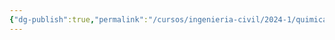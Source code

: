 ```yaml
---
{"dg-publish":true,"permalink":"/cursos/ingenieria-civil/2024-1/quimica-para-ingenieria/0-nivelacion/enlace-quimico/attachments/geometria-molecular-2024-03-12-09-41-29-excalidraw/","tags":["excalidraw"]}
---
```

<style> .container {font-family: sans-serif; text-align: center;} .button-wrapper button {z-index: 1;height: 40px; width: 100px; margin: 10px;padding: 5px;} .excalidraw .App-menu_top .buttonList { display: flex;} .excalidraw-wrapper { height: 800px; margin: 50px; position: relative;} :root[dir="ltr"] .excalidraw .layer-ui__wrapper .zen-mode-transition.App-menu_bottom--transition-left {transform: none;} </style><script src="https://cdn.jsdelivr.net/npm/react@17/umd/react.production.min.js"></script><script src="https://cdn.jsdelivr.net/npm/react-dom@17/umd/react-dom.production.min.js"></script><script type="text/javascript" src="https://cdn.jsdelivr.net/npm/@excalidraw/excalidraw@0/dist/excalidraw.production.min.js"></script><div id="Geometría_molecular_2024-03-12_0941.29.excalidraw.md"></div><script>(function(){const InitialData={"type":"excalidraw","version":2,"source":"https://github.com/zsviczian/obsidian-excalidraw-plugin/releases/tag/1.9.12","elements":[{"id":"AqX1tZQiIC7k3_lUJ3qhY","type":"freedraw","x":-436.6666564941406,"y":-223.61978149414062,"width":16,"height":34,"angle":0,"strokeColor":"#1e1e1e","backgroundColor":"transparent","fillStyle":"hachure","strokeWidth":0.5,"strokeStyle":"solid","roughness":1,"opacity":100,"groupIds":[],"frameId":null,"roundness":null,"seed":1444816990,"version":40,"versionNonce":148755394,"isDeleted":false,"boundElements":null,"updated":1710247392219,"link":null,"locked":false,"points":[[0,0],[-3.333343505859375,1.3333282470703125],[-7.333343505859375,3.3333282470703125],[-12.666671752929688,6.666656494140625],[-13.333343505859375,7.3333282470703125],[-13.333343505859375,8.666656494140625],[-12,10],[-10,11.333328247070312],[-7.333343505859375,13.333328247070312],[-5.333343505859375,14],[-3.333343505859375,15.333328247070312],[0,18],[1.3333282470703125,20.666656494140625],[2.666656494140625,24],[2,27.333328247070312],[1.3333282470703125,29.333328247070312],[-2.6666717529296875,32],[-6,33.33332824707031],[-8,34],[-8.666671752929688,34],[-8,32.666656494140625],[-7.333343505859375,31.333328247070312],[-7.333343505859375,31.333328247070312]],"pressures":[0.1884765625,0.3251953125,0.353515625,0.3720703125,0.37109375,0.3603515625,0.3544921875,0.3525390625,0.349609375,0.3486328125,0.3486328125,0.35546875,0.369140625,0.3779296875,0.4052734375,0.421875,0.4287109375,0.4287109375,0.42578125,0.3935546875,0.2822265625,0.1884765625,0],"simulatePressure":false,"lastCommittedPoint":[-7.333343505859375,31.333328247070312]},{"id":"kRfo8JAWstS1pD2jf-7Nd","type":"freedraw","x":-402.6666564941406,"y":-193.61978149414062,"width":24,"height":26,"angle":0,"strokeColor":"#1e1e1e","backgroundColor":"transparent","fillStyle":"hachure","strokeWidth":0.5,"strokeStyle":"solid","roughness":1,"opacity":100,"groupIds":[],"frameId":null,"roundness":null,"seed":2104118110,"version":42,"versionNonce":1533788510,"isDeleted":false,"boundElements":null,"updated":1710247392219,"link":null,"locked":false,"points":[[0,0],[-2.6666717529296875,0.666656494140625],[-5.333343505859375,1.3333282470703125],[-10,0.666656494140625],[-15.333343505859375,-0.6666717529296875],[-18.666671752929688,-3.333343505859375],[-21.333343505859375,-6],[-23.333343505859375,-11.333343505859375],[-24,-18.666671752929688],[-22.666671752929688,-22],[-20.666671752929688,-24],[-16.666671752929688,-24.666671752929688],[-13.333343505859375,-24],[-9.333343505859375,-22],[-5.333343505859375,-18],[-3.333343505859375,-14.666671752929688],[-2.6666717529296875,-10],[-2,-5.333343505859375],[-3.333343505859375,-2.6666717529296875],[-6.6666717529296875,-1.333343505859375],[-10.666671752929688,-0.6666717529296875],[-13.333343505859375,-0.6666717529296875],[-14,-2],[-14,-2.6666717529296875],[-14,-2.6666717529296875]],"pressures":[0.2744140625,0.3505859375,0.3671875,0.3720703125,0.376953125,0.3798828125,0.380859375,0.3818359375,0.3779296875,0.3740234375,0.3662109375,0.353515625,0.349609375,0.34765625,0.3505859375,0.359375,0.3701171875,0.3857421875,0.3984375,0.400390625,0.3974609375,0.376953125,0.31640625,0.2314453125,0],"simulatePressure":false,"lastCommittedPoint":[-14,-2.6666717529296875]},{"id":"5WO0BZtYy4L_4p6bx0a5y","type":"freedraw","x":-384,"y":-189.61978149414062,"width":13.333328247070312,"height":10,"angle":0,"strokeColor":"#1e1e1e","backgroundColor":"transparent","fillStyle":"hachure","strokeWidth":0.5,"strokeStyle":"solid","roughness":1,"opacity":100,"groupIds":[],"frameId":null,"roundness":null,"seed":917009054,"version":34,"versionNonce":858917762,"isDeleted":false,"boundElements":null,"updated":1710247392219,"link":null,"locked":false,"points":[[0,0],[0,0.666656494140625],[-1.3333282470703125,1.3333282470703125],[-4.666656494140625,2],[-6.666656494140625,2.666656494140625],[-8.666656494140625,2],[-9.333328247070312,1.3333282470703125],[-8,0],[-6.666656494140625,-1.333343505859375],[-5.3333282470703125,-3.333343505859375],[-5.3333282470703125,-5.333343505859375],[-5.3333282470703125,-6.6666717529296875],[-7.3333282470703125,-7.333343505859375],[-9.333328247070312,-7.333343505859375],[-12,-7.333343505859375],[-13.333328247070312,-6.6666717529296875],[-13.333328247070312,-6.6666717529296875]],"pressures":[0.2373046875,0.3125,0.3896484375,0.40234375,0.4033203125,0.4033203125,0.40234375,0.40234375,0.4013671875,0.4013671875,0.40234375,0.4033203125,0.41015625,0.416015625,0.41796875,0.408203125,0],"simulatePressure":false,"lastCommittedPoint":[-13.333328247070312,-6.6666717529296875]},{"id":"O1SVn-293TP2POoTXHdxZ","type":"freedraw","x":-372.6666564941406,"y":-208.953125,"width":20.666656494140625,"height":6,"angle":0,"strokeColor":"#1e1e1e","backgroundColor":"transparent","fillStyle":"hachure","strokeWidth":0.5,"strokeStyle":"solid","roughness":1,"opacity":100,"groupIds":[],"frameId":null,"roundness":null,"seed":1578709214,"version":31,"versionNonce":1499981214,"isDeleted":false,"boundElements":null,"updated":1710247392219,"link":null,"locked":false,"points":[[0,0],[-1.333343505859375,0],[-2,0],[-2.666656494140625,0],[-1.333343505859375,0.6666717529296875],[2,2],[6,2.6666717529296875],[11.333343505859375,4],[14,4.6666717529296875],[16,4.6666717529296875],[18,5.333343505859375],[17.333343505859375,6],[16.666656494140625,6],[16.666656494140625,6]],"pressures":[0.2158203125,0.240234375,0.2890625,0.3408203125,0.3935546875,0.3935546875,0.3955078125,0.3984375,0.400390625,0.40234375,0.4052734375,0.2265625,0.1953125,0],"simulatePressure":false,"lastCommittedPoint":[16.666656494140625,6]},{"id":"r_h2vJlFrGpbfN0RQR_EF","type":"freedraw","x":-352,"y":-194.2864532470703,"width":12.666656494140625,"height":14,"angle":0,"strokeColor":"#1e1e1e","backgroundColor":"transparent","fillStyle":"hachure","strokeWidth":0.5,"strokeStyle":"solid","roughness":1,"opacity":100,"groupIds":[],"frameId":null,"roundness":null,"seed":608062018,"version":36,"versionNonce":1034505026,"isDeleted":false,"boundElements":null,"updated":1710247392219,"link":null,"locked":false,"points":[[0,0],[-1.33331298828125,0],[-2.666656494140625,0],[-3.33331298828125,0],[-2.666656494140625,-0.6666717529296875],[-1.33331298828125,-0.6666717529296875],[2,-1.3333282470703125],[4.66668701171875,-2],[6.66668701171875,-2],[8.66668701171875,-3.3333282470703125],[9.333343505859375,-4],[8.66668701171875,-6],[7.333343505859375,-8],[4,-11.333328247070312],[2,-12.666671752929688],[0.66668701171875,-13.333328247070312],[0,-14],[-0.666656494140625,-14],[-0.666656494140625,-14]],"pressures":[0.275390625,0.2998046875,0.359375,0.388671875,0.3876953125,0.3837890625,0.3828125,0.3828125,0.3837890625,0.384765625,0.3857421875,0.3876953125,0.390625,0.396484375,0.4013671875,0.40234375,0.3798828125,0.2470703125,0],"simulatePressure":false,"lastCommittedPoint":[-0.666656494140625,-14]},{"id":"PF8czT9ufbl6sBVY07ibs","type":"freedraw","x":-302,"y":-196.953125,"width":22,"height":24,"angle":0,"strokeColor":"#1e1e1e","backgroundColor":"transparent","fillStyle":"hachure","strokeWidth":0.5,"strokeStyle":"solid","roughness":1,"opacity":100,"groupIds":[],"frameId":null,"roundness":null,"seed":1267646402,"version":47,"versionNonce":1154843102,"isDeleted":false,"boundElements":null,"updated":1710247392219,"link":null,"locked":false,"points":[[0,0],[0,0.6666717529296875],[-0.666656494140625,1.333343505859375],[-0.666656494140625,2.6666717529296875],[-2,3.333343505859375],[-4,3.333343505859375],[-7.33331298828125,2.6666717529296875],[-11.33331298828125,0.6666717529296875],[-14.666656494140625,-2],[-17.33331298828125,-6.666656494140625],[-18.666656494140625,-14],[-18.666656494140625,-17.333328247070312],[-17.33331298828125,-20],[-13.33331298828125,-20.666656494140625],[-10,-20.666656494140625],[-6,-19.333328247070312],[-2,-16.666656494140625],[0,-13.333328247070312],[2,-9.333328247070312],[3.333343505859375,-5.3333282470703125],[3.333343505859375,-2],[2.66668701171875,0],[0,2],[-2,2.6666717529296875],[-4,2.6666717529296875],[-5.33331298828125,2],[-5.33331298828125,1.333343505859375],[-5.33331298828125,0],[0,0]],"pressures":[0.2548828125,0.3515625,0.3935546875,0.4228515625,0.4443359375,0.462890625,0.466796875,0.4677734375,0.4658203125,0.46484375,0.4638671875,0.4619140625,0.4580078125,0.4501953125,0.4462890625,0.4462890625,0.4443359375,0.4443359375,0.4462890625,0.45703125,0.4638671875,0.4697265625,0.4755859375,0.4765625,0.47265625,0.443359375,0.3544921875,0.3095703125,0],"simulatePressure":false,"lastCommittedPoint":[-5.33331298828125,0]},{"id":"bPRwo6ZkFfV-EAlBWgLej","type":"freedraw","x":-288.6666564941406,"y":-202.2864532470703,"width":8.666656494140625,"height":0,"angle":0,"strokeColor":"#1e1e1e","backgroundColor":"transparent","fillStyle":"hachure","strokeWidth":0.5,"strokeStyle":"solid","roughness":1,"opacity":100,"groupIds":[],"frameId":null,"roundness":null,"seed":1832480030,"version":27,"versionNonce":1050841858,"isDeleted":false,"boundElements":null,"updated":1710247392219,"link":null,"locked":false,"points":[[0,0],[-0.666656494140625,0],[0,0],[2,0],[3.333343505859375,0],[5.333343505859375,0],[6.666656494140625,0],[8,0],[0,0]],"pressures":[0.3154296875,0.3486328125,0.4462890625,0.4462890625,0.447265625,0.44921875,0.447265625,0.4052734375,0],"simulatePressure":false,"lastCommittedPoint":[8,0]},{"id":"jKnVadtKA14hMp3S3hM4p","type":"freedraw","x":-291.33331298828125,"y":-208.953125,"width":10.666656494140625,"height":1.3333282470703125,"angle":0,"strokeColor":"#1e1e1e","backgroundColor":"transparent","fillStyle":"hachure","strokeWidth":0.5,"strokeStyle":"solid","roughness":1,"opacity":100,"groupIds":[],"frameId":null,"roundness":null,"seed":678847106,"version":27,"versionNonce":1623561758,"isDeleted":false,"boundElements":null,"updated":1710247392219,"link":null,"locked":false,"points":[[0,0],[1.33331298828125,-0.666656494140625],[3.33331298828125,-0.666656494140625],[5.33331298828125,-0.666656494140625],[7.33331298828125,0],[8,0],[9.33331298828125,0],[10,0],[10.666656494140625,0.6666717529296875],[10.666656494140625,0.6666717529296875]],"pressures":[0.3193359375,0.421875,0.44140625,0.4560546875,0.46875,0.470703125,0.4736328125,0.466796875,0.380859375,0],"simulatePressure":false,"lastCommittedPoint":[10.666656494140625,0.6666717529296875]},{"id":"HDXrl9CcNoHOQhKGCS4rM","type":"freedraw","x":-256,"y":-215.61978149414062,"width":14,"height":23.333328247070312,"angle":0,"strokeColor":"#1e1e1e","backgroundColor":"transparent","fillStyle":"hachure","strokeWidth":0.5,"strokeStyle":"solid","roughness":1,"opacity":100,"groupIds":[],"frameId":null,"roundness":null,"seed":218078174,"version":47,"versionNonce":681370306,"isDeleted":false,"boundElements":null,"updated":1710247392219,"link":null,"locked":false,"points":[[0,0],[0,-0.6666717529296875],[-0.666656494140625,-0.6666717529296875],[-0.666656494140625,-1.333343505859375],[-2,-1.333343505859375],[-3.33331298828125,-2],[-4.666656494140625,-2],[-6.666656494140625,-0.6666717529296875],[-7.33331298828125,0.666656494140625],[-7.33331298828125,3.3333282470703125],[-7.33331298828125,5.3333282470703125],[-6.666656494140625,6.666656494140625],[-6,7.3333282470703125],[-4,8.666656494140625],[-1.33331298828125,10],[2,11.333328247070312],[4,12],[5.333343505859375,14],[6.66668701171875,15.333328247070312],[6.66668701171875,17.333328247070312],[6,18.666656494140625],[3.333343505859375,20],[0,20.666656494140625],[-2.666656494140625,21.333328247070312],[-4,21.333328247070312],[-5.33331298828125,20.666656494140625],[-6,20],[-6.666656494140625,18.666656494140625],[-6.666656494140625,18],[-6.666656494140625,18]],"pressures":[0.216796875,0.2412109375,0.3203125,0.365234375,0.392578125,0.4111328125,0.423828125,0.4326171875,0.4326171875,0.431640625,0.4306640625,0.4296875,0.4287109375,0.4267578125,0.42578125,0.42578125,0.42578125,0.4267578125,0.427734375,0.4501953125,0.474609375,0.4853515625,0.48828125,0.4892578125,0.48828125,0.4794921875,0.447265625,0.2841796875,0.259765625,0],"simulatePressure":false,"lastCommittedPoint":[-6.666656494140625,18]},{"id":"PK2p9DyZTX4q6pmHr_ESb","type":"freedraw","x":-263.33331298828125,"y":-224.2864532470703,"width":2.66668701171875,"height":4,"angle":0,"strokeColor":"#1e1e1e","backgroundColor":"transparent","fillStyle":"hachure","strokeWidth":0.5,"strokeStyle":"solid","roughness":1,"opacity":100,"groupIds":[],"frameId":null,"roundness":null,"seed":603114818,"version":39,"versionNonce":1713971806,"isDeleted":false,"boundElements":null,"updated":1710247392219,"link":null,"locked":false,"points":[[0,0],[0,0.6666717529296875],[0,1.3333282470703125],[-1.333343505859375,1.3333282470703125],[-1.333343505859375,0.6666717529296875],[-2,0.6666717529296875],[-2.66668701171875,-0.6666717529296875],[-2.66668701171875,-2],[-2,-2.6666717529296875],[-0.66668701171875,-2.6666717529296875],[-0.66668701171875,-2],[0,-0.6666717529296875],[0,0],[-0.66668701171875,0.6666717529296875],[-1.333343505859375,0.6666717529296875],[-2,0],[-2.66668701171875,-1.3333282470703125],[-2.66668701171875,-2],[-2.66668701171875,-2.6666717529296875],[-1.333343505859375,-2.6666717529296875],[0,0]],"pressures":[0.078125,0.1416015625,0.2490234375,0.28515625,0.2890625,0.2890625,0.291015625,0.291015625,0.2919921875,0.296875,0.2998046875,0.31640625,0.3212890625,0.3330078125,0.3466796875,0.3525390625,0.35546875,0.3544921875,0.3515625,0.29296875,0],"simulatePressure":false,"lastCommittedPoint":[-1.333343505859375,-2.6666717529296875]},{"id":"cW0jq5k0aBf5GtDt0OQ-V","type":"freedraw","x":-248.66665649414062,"y":-225.61978149414062,"width":4,"height":3.3333282470703125,"angle":0,"strokeColor":"#1e1e1e","backgroundColor":"transparent","fillStyle":"hachure","strokeWidth":0.5,"strokeStyle":"solid","roughness":1,"opacity":100,"groupIds":[],"frameId":null,"roundness":null,"seed":900761246,"version":49,"versionNonce":1178024578,"isDeleted":false,"boundElements":null,"updated":1710247392219,"link":null,"locked":false,"points":[[0,0],[-0.666656494140625,0],[-1.333343505859375,0.666656494140625],[-2,0.666656494140625],[-2.666656494140625,0.666656494140625],[-2.666656494140625,0],[-3.333343505859375,0],[-3.333343505859375,-1.333343505859375],[-2.666656494140625,-2],[-2,-2],[-1.333343505859375,-1.333343505859375],[-0.666656494140625,-0.6666717529296875],[-0.666656494140625,0],[-0.666656494140625,0.666656494140625],[-1.333343505859375,1.3333282470703125],[-2,1.3333282470703125],[-3.333343505859375,1.3333282470703125],[-4,0.666656494140625],[-4,0],[-4,-0.6666717529296875],[-3.333343505859375,-1.333343505859375],[-2.666656494140625,-1.333343505859375],[-2,-1.333343505859375],[-1.333343505859375,-1.333343505859375],[-1.333343505859375,-0.6666717529296875],[-1.333343505859375,0],[-1.333343505859375,0.666656494140625],[-2,0.666656494140625],[-2.666656494140625,0.666656494140625],[-2.666656494140625,0],[0,0]],"pressures":[0.1162109375,0.333984375,0.34765625,0.3525390625,0.3544921875,0.35546875,0.3564453125,0.3564453125,0.3544921875,0.3544921875,0.3544921875,0.35546875,0.3564453125,0.359375,0.373046875,0.3779296875,0.384765625,0.384765625,0.384765625,0.3837890625,0.3828125,0.380859375,0.3798828125,0.3798828125,0.3798828125,0.3798828125,0.3818359375,0.3818359375,0.3427734375,0.181640625,0],"simulatePressure":false,"lastCommittedPoint":[-2.666656494140625,0]},{"id":"EzvPBvAWx-3NrqNqy2MCA","type":"freedraw","x":-236,"y":-199.61978149414062,"width":16.66668701171875,"height":1.3333282470703125,"angle":0,"strokeColor":"#1e1e1e","backgroundColor":"transparent","fillStyle":"hachure","strokeWidth":0.5,"strokeStyle":"solid","roughness":1,"opacity":100,"groupIds":[],"frameId":null,"roundness":null,"seed":647591490,"version":28,"versionNonce":1204889246,"isDeleted":false,"boundElements":null,"updated":1710247392219,"link":null,"locked":false,"points":[[0,0],[0,-0.6666717529296875],[0.66668701171875,-0.6666717529296875],[3.333343505859375,-0.6666717529296875],[6.66668701171875,-0.6666717529296875],[9.333343505859375,-0.6666717529296875],[12.66668701171875,0],[14,0],[16,0.666656494140625],[16.66668701171875,0.666656494140625],[16.66668701171875,0.666656494140625]],"pressures":[0.2626953125,0.333984375,0.349609375,0.3779296875,0.3974609375,0.4091796875,0.4169921875,0.41796875,0.390625,0.2333984375,0],"simulatePressure":false,"lastCommittedPoint":[16.66668701171875,0.666656494140625]},{"id":"Vanhi5zegFJ_HyjLj_uaM","type":"freedraw","x":-234.66665649414062,"y":-208.2864532470703,"width":16.66668701171875,"height":3.333343505859375,"angle":0,"strokeColor":"#1e1e1e","backgroundColor":"transparent","fillStyle":"hachure","strokeWidth":0.5,"strokeStyle":"solid","roughness":1,"opacity":100,"groupIds":[],"frameId":null,"roundness":null,"seed":611343554,"version":32,"versionNonce":909154882,"isDeleted":false,"boundElements":null,"updated":1710247392219,"link":null,"locked":false,"points":[[0,0],[-0.666656494140625,0],[-1.333343505859375,0],[-0.666656494140625,0],[0.666656494140625,-0.6666717529296875],[5.333343505859375,-0.6666717529296875],[8.666656494140625,0],[11.333343505859375,1.3333282470703125],[14,2],[14.666656494140625,2.6666717529296875],[15.333343505859375,2.6666717529296875],[14.666656494140625,2.6666717529296875],[13.333343505859375,2],[12.666656494140625,2],[12.666656494140625,2]],"pressures":[0.2119140625,0.2958984375,0.3642578125,0.4013671875,0.419921875,0.4462890625,0.462890625,0.4736328125,0.48046875,0.482421875,0.484375,0.4560546875,0.3388671875,0.314453125,0],"simulatePressure":false,"lastCommittedPoint":[12.666656494140625,2]},{"id":"fHwZaYMt5LhokxEtmSwLR","type":"freedraw","x":-194,"y":-198.953125,"width":22,"height":21.333328247070312,"angle":0,"strokeColor":"#1e1e1e","backgroundColor":"transparent","fillStyle":"hachure","strokeWidth":0.5,"strokeStyle":"solid","roughness":1,"opacity":100,"groupIds":[],"frameId":null,"roundness":null,"seed":2123758274,"version":45,"versionNonce":1986962142,"isDeleted":false,"boundElements":null,"updated":1710247392219,"link":null,"locked":false,"points":[[0,0],[0,0.6666717529296875],[0,1.333343505859375],[0,2.6666717529296875],[-2.666656494140625,4],[-4.666656494140625,4.6666717529296875],[-7.33331298828125,4],[-12,2],[-14.666656494140625,0],[-16.666656494140625,-3.3333282470703125],[-18,-8],[-18,-11.333328247070312],[-16,-14],[-12,-15.333328247070312],[-10,-14.666656494140625],[-7.33331298828125,-13.333328247070312],[-3.33331298828125,-10],[0,-6.666656494140625],[2.66668701171875,-3.3333282470703125],[4,0.6666717529296875],[4,2.6666717529296875],[2.66668701171875,4.6666717529296875],[-1.33331298828125,6],[-4.666656494140625,6],[-8,5.333343505859375],[-9.33331298828125,4],[-10,2.6666717529296875],[-10,2.6666717529296875]],"pressures":[0.255859375,0.27734375,0.3154296875,0.40625,0.458984375,0.4716796875,0.4755859375,0.4794921875,0.48046875,0.48046875,0.4794921875,0.478515625,0.4765625,0.4697265625,0.4697265625,0.470703125,0.47265625,0.4736328125,0.474609375,0.478515625,0.482421875,0.486328125,0.4892578125,0.4873046875,0.4794921875,0.3876953125,0.306640625,0],"simulatePressure":false,"lastCommittedPoint":[-10,2.6666717529296875]},{"id":"uBhvt2e1JE4QLV_XBvdIU","type":"freedraw","x":-241.33331298828125,"y":-221.61978149414062,"width":33.33331298828125,"height":27.333328247070312,"angle":0,"strokeColor":"#f08c00","backgroundColor":"transparent","fillStyle":"hachure","strokeWidth":0.5,"strokeStyle":"solid","roughness":1,"opacity":100,"groupIds":[],"frameId":null,"roundness":null,"seed":873819614,"version":47,"versionNonce":1734869506,"isDeleted":false,"boundElements":null,"updated":1710247392219,"link":null,"locked":false,"points":[[0,0],[0,0.666656494140625],[0,1.3333282470703125],[-0.66668701171875,2.666656494140625],[-2,3.3333282470703125],[-4.66668701171875,4.666656494140625],[-8,6],[-14,5.3333282470703125],[-21.333343505859375,3.3333282470703125],[-25.333343505859375,0.666656494140625],[-29.333343505859375,-4],[-30,-8],[-29.333343505859375,-12],[-26.66668701171875,-16.666671752929688],[-22.66668701171875,-19.333343505859375],[-18.66668701171875,-20],[-10.66668701171875,-20],[-4.66668701171875,-18.666671752929688],[-0.66668701171875,-15.333343505859375],[2,-10.666671752929688],[3.33331298828125,-7.333343505859375],[3.33331298828125,-3.333343505859375],[1.33331298828125,2.666656494140625],[-1.333343505859375,6],[-4.66668701171875,7.3333282470703125],[-11.333343505859375,7.3333282470703125],[-15.333343505859375,6.666656494140625],[-18,4.666656494140625],[-19.333343505859375,2],[-19.333343505859375,2]],"pressures":[0.0478515625,0.0634765625,0.1298828125,0.1787109375,0.216796875,0.2509765625,0.2763671875,0.294921875,0.3076171875,0.3095703125,0.306640625,0.3037109375,0.30078125,0.2978515625,0.2958984375,0.2939453125,0.294921875,0.294921875,0.294921875,0.296875,0.30078125,0.3056640625,0.3125,0.3251953125,0.3369140625,0.341796875,0.3408203125,0.3115234375,0.1552734375,0],"simulatePressure":false,"lastCommittedPoint":[-19.333343505859375,2]},{"id":"1q8KIAwm30JBJN3Bor-qZ","type":"freedraw","x":-280.6666564941406,"y":-266.2864532470703,"width":12.666656494140625,"height":21.333328247070312,"angle":0,"strokeColor":"#f08c00","backgroundColor":"transparent","fillStyle":"hachure","strokeWidth":0.5,"strokeStyle":"solid","roughness":1,"opacity":100,"groupIds":[],"frameId":null,"roundness":null,"seed":1827724098,"version":34,"versionNonce":613586718,"isDeleted":false,"boundElements":null,"updated":1710247392219,"link":null,"locked":false,"points":[[0,0],[0.666656494140625,0],[0.666656494140625,1.3333282470703125],[0.666656494140625,2],[1.333343505859375,4.6666717529296875],[1.333343505859375,10],[0.666656494140625,13.333328247070312],[0.666656494140625,18],[0.666656494140625,20],[0,20.666671752929688],[0,21.333328247070312],[1.333343505859375,20.666671752929688],[5.333343505859375,20.666671752929688],[8.666656494140625,20],[11.333343505859375,20],[12.666656494140625,19.333328247070312],[12.666656494140625,19.333328247070312]],"pressures":[0.1328125,0.2158203125,0.2802734375,0.30078125,0.3310546875,0.345703125,0.34765625,0.3486328125,0.349609375,0.349609375,0.3486328125,0.34765625,0.3486328125,0.349609375,0.3505859375,0.3388671875,0],"simulatePressure":false,"lastCommittedPoint":[12.666656494140625,19.333328247070312]},{"id":"tkmOkbyhAwF4fcNIm1-iH","type":"freedraw","x":-278.6666564941406,"y":-256.2864532470703,"width":9.333343505859375,"height":0.6666717529296875,"angle":0,"strokeColor":"#f08c00","backgroundColor":"transparent","fillStyle":"hachure","strokeWidth":0.5,"strokeStyle":"solid","roughness":1,"opacity":100,"groupIds":[],"frameId":null,"roundness":null,"seed":465797378,"version":25,"versionNonce":349991362,"isDeleted":false,"boundElements":null,"updated":1710247392219,"link":null,"locked":false,"points":[[0,0],[1.333343505859375,0],[3.333343505859375,0],[6,0],[8,0],[8.666656494140625,0],[9.333343505859375,-0.6666717529296875],[9.333343505859375,-0.6666717529296875]],"pressures":[0.2509765625,0.3232421875,0.3623046875,0.380859375,0.3857421875,0.38671875,0.3544921875,0],"simulatePressure":false,"lastCommittedPoint":[9.333343505859375,-0.6666717529296875]},{"id":"bFjyrrVv8XS4g5cor-Gw3","type":"freedraw","x":-277.33331298828125,"y":-263.6197814941406,"width":11.33331298828125,"height":0.6666717529296875,"angle":0,"strokeColor":"#f08c00","backgroundColor":"transparent","fillStyle":"hachure","strokeWidth":0.5,"strokeStyle":"solid","roughness":1,"opacity":100,"groupIds":[],"frameId":null,"roundness":null,"seed":1236699422,"version":25,"versionNonce":179176286,"isDeleted":false,"boundElements":null,"updated":1710247392219,"link":null,"locked":false,"points":[[0,0],[0,-0.6666717529296875],[1.33331298828125,-0.6666717529296875],[4,-0.6666717529296875],[6.666656494140625,0],[10,0],[11.33331298828125,0],[11.33331298828125,0]],"pressures":[0.2470703125,0.275390625,0.3857421875,0.4130859375,0.4306640625,0.4384765625,0.4404296875,0],"simulatePressure":false,"lastCommittedPoint":[11.33331298828125,0]},{"id":"8krez4pApGENAM8YB4mWb","type":"freedraw","x":-254.66665649414062,"y":-262.2864532470703,"width":10.66668701171875,"height":14.666671752929688,"angle":0,"strokeColor":"#f08c00","backgroundColor":"transparent","fillStyle":"hachure","strokeWidth":0.5,"strokeStyle":"solid","roughness":1,"opacity":100,"groupIds":[],"frameId":null,"roundness":null,"seed":664907458,"version":34,"versionNonce":1101851010,"isDeleted":false,"boundElements":null,"updated":1710247392219,"link":null,"locked":false,"points":[[0,0],[0,0.6666717529296875],[0,2],[0.666656494140625,4],[0.666656494140625,6.6666717529296875],[0,9.333328247070312],[-0.666656494140625,11.333328247070312],[-0.666656494140625,13.333328247070312],[-1.333343505859375,14],[-1.333343505859375,14.666671752929688],[0,14.666671752929688],[2,14],[5.333343505859375,14],[7.333343505859375,14.666671752929688],[8.666656494140625,14.666671752929688],[9.333343505859375,14.666671752929688],[9.333343505859375,14.666671752929688]],"pressures":[0.2431640625,0.3388671875,0.3564453125,0.37890625,0.3955078125,0.4052734375,0.4111328125,0.4130859375,0.4140625,0.4140625,0.416015625,0.4169921875,0.41796875,0.41796875,0.3935546875,0.33203125,0],"simulatePressure":false,"lastCommittedPoint":[9.333343505859375,14.666671752929688]},{"id":"ejNX6bvZ6cXKwghzBpj_T","type":"freedraw","x":-253.33331298828125,"y":-254.2864532470703,"width":7.33331298828125,"height":1.3333282470703125,"angle":0,"strokeColor":"#f08c00","backgroundColor":"transparent","fillStyle":"hachure","strokeWidth":0.5,"strokeStyle":"solid","roughness":1,"opacity":100,"groupIds":[],"frameId":null,"roundness":null,"seed":215114882,"version":26,"versionNonce":722593694,"isDeleted":false,"boundElements":null,"updated":1710247392219,"link":null,"locked":false,"points":[[0,0],[1.33331298828125,0],[2.666656494140625,-0.6666717529296875],[4.666656494140625,-0.6666717529296875],[6,-0.6666717529296875],[6.666656494140625,-1.3333282470703125],[7.33331298828125,-1.3333282470703125],[0,0]],"pressures":[0.3251953125,0.3935546875,0.4541015625,0.486328125,0.484375,0.421875,0.3115234375,0],"simulatePressure":false,"lastCommittedPoint":[7.33331298828125,-1.3333282470703125]},{"id":"RI_kSfeeNkNxOdSfBgq2c","type":"freedraw","x":-252.66665649414062,"y":-259.6197814941406,"width":7.333343505859375,"height":1.3333282470703125,"angle":0,"strokeColor":"#f08c00","backgroundColor":"transparent","fillStyle":"hachure","strokeWidth":0.5,"strokeStyle":"solid","roughness":1,"opacity":100,"groupIds":[],"frameId":null,"roundness":null,"seed":1668895554,"version":27,"versionNonce":890792258,"isDeleted":false,"boundElements":null,"updated":1710247392219,"link":null,"locked":false,"points":[[0,0],[0.666656494140625,0],[2.666656494140625,-0.6666717529296875],[4,-0.6666717529296875],[5.333343505859375,-0.6666717529296875],[6.666656494140625,-0.6666717529296875],[7.333343505859375,0],[7.333343505859375,0.666656494140625],[0,0]],"pressures":[0.2998046875,0.3857421875,0.4765625,0.4921875,0.4970703125,0.4931640625,0.423828125,0.400390625,0],"simulatePressure":false,"lastCommittedPoint":[7.333343505859375,0.666656494140625]},{"id":"G2UrReMmH7K4CPkcLYgwR","type":"freedraw","x":-177.33331298828125,"y":-202.953125,"width":29.333343505859375,"height":2.666656494140625,"angle":0,"strokeColor":"#1e1e1e","backgroundColor":"transparent","fillStyle":"hachure","strokeWidth":0.5,"strokeStyle":"solid","roughness":1,"opacity":100,"groupIds":[],"frameId":null,"roundness":null,"seed":1977356062,"version":32,"versionNonce":368002014,"isDeleted":false,"boundElements":null,"updated":1710247392219,"link":null,"locked":false,"points":[[0,0],[-0.66668701171875,0],[-1.333343505859375,-0.666656494140625],[-0.66668701171875,-0.666656494140625],[2.666656494140625,-0.666656494140625],[5.33331298828125,-0.666656494140625],[12.666656494140625,0],[16.666656494140625,0],[21.33331298828125,0.6666717529296875],[24.666656494140625,1.333343505859375],[27.33331298828125,2],[28,2],[27.33331298828125,2],[25.33331298828125,1.333343505859375],[25.33331298828125,1.333343505859375]],"pressures":[0.1806640625,0.2001953125,0.28125,0.3359375,0.3544921875,0.365234375,0.380859375,0.3837890625,0.3857421875,0.3876953125,0.3896484375,0.390625,0.2939453125,0.2060546875,0],"simulatePressure":false,"lastCommittedPoint":[25.33331298828125,1.333343505859375]},{"id":"R3AVD5G2LvQ8aObmPNoZc","type":"freedraw","x":-147.33331298828125,"y":-194.2864532470703,"width":12.66668701171875,"height":11.333328247070312,"angle":0,"strokeColor":"#1e1e1e","backgroundColor":"transparent","fillStyle":"hachure","strokeWidth":0.5,"strokeStyle":"solid","roughness":1,"opacity":100,"groupIds":[],"frameId":null,"roundness":null,"seed":1503957278,"version":37,"versionNonce":1987965186,"isDeleted":false,"boundElements":null,"updated":1710247392219,"link":null,"locked":false,"points":[[0,0],[-0.66668701171875,-0.6666717529296875],[-1.333343505859375,-0.6666717529296875],[-2.66668701171875,-1.3333282470703125],[-2.66668701171875,-2],[-1.333343505859375,-2],[0.666656494140625,-2],[3.33331298828125,-2],[6,-2.6666717529296875],[8,-2.6666717529296875],[9.33331298828125,-3.3333282470703125],[10,-4],[8.666656494140625,-5.3333282470703125],[6.666656494140625,-6.6666717529296875],[3.33331298828125,-8.666671752929688],[1.33331298828125,-10],[0.666656494140625,-11.333328247070312],[0,-11.333328247070312],[0.666656494140625,-11.333328247070312],[0.666656494140625,-11.333328247070312]],"pressures":[0.140625,0.212890625,0.23828125,0.2998046875,0.3232421875,0.3359375,0.3525390625,0.3662109375,0.37109375,0.373046875,0.3740234375,0.37890625,0.3857421875,0.388671875,0.392578125,0.3935546875,0.3935546875,0.3291015625,0.294921875,0],"simulatePressure":false,"lastCommittedPoint":[0.666656494140625,-11.333328247070312]},{"id":"TfcwLGa_wwCmPOSIq8y8b","type":"freedraw","x":-65.33331298828125,"y":-212.953125,"width":14.6666259765625,"height":18.666656494140625,"angle":0,"strokeColor":"#1e1e1e","backgroundColor":"transparent","fillStyle":"hachure","strokeWidth":0.5,"strokeStyle":"solid","roughness":1,"opacity":100,"groupIds":[],"frameId":null,"roundness":null,"seed":1974775106,"version":46,"versionNonce":760682526,"isDeleted":false,"boundElements":null,"updated":1710247392219,"link":null,"locked":false,"points":[[0,0],[-0.66668701171875,0],[-1.33331298828125,-0.666656494140625],[-2.66668701171875,-0.666656494140625],[-5.33331298828125,-0.666656494140625],[-8,0.6666717529296875],[-11.33331298828125,1.333343505859375],[-12.66668701171875,2.6666717529296875],[-13.33331298828125,4.6666717529296875],[-12.66668701171875,6.6666717529296875],[-10.66668701171875,8.666671752929688],[-8.66668701171875,9.333343505859375],[-6,10],[-3.33331298828125,10],[-0.66668701171875,10],[0,10.666671752929688],[0.66668701171875,12],[1.33331298828125,13.333343505859375],[0.66668701171875,14.666671752929688],[-0.66668701171875,16.666671752929688],[-3.33331298828125,17.333343505859375],[-6,18],[-9.33331298828125,18],[-11.33331298828125,17.333343505859375],[-12,17.333343505859375],[-12,16.666671752929688],[-11.33331298828125,16.666671752929688],[-11.33331298828125,16],[-11.33331298828125,16]],"pressures":[0.134765625,0.16015625,0.2421875,0.3037109375,0.3349609375,0.3583984375,0.3681640625,0.3701171875,0.3701171875,0.3701171875,0.3701171875,0.3701171875,0.3701171875,0.3701171875,0.3701171875,0.3701171875,0.3701171875,0.37109375,0.3779296875,0.42578125,0.4345703125,0.4384765625,0.439453125,0.439453125,0.439453125,0.4306640625,0.3271484375,0.3125,0],"simulatePressure":false,"lastCommittedPoint":[-11.33331298828125,16]},{"id":"5oJxZHQgr_tocVaVDHiJ4","type":"freedraw","x":-80,"y":-190.953125,"width":8.6666259765625,"height":14,"angle":0,"strokeColor":"#1e1e1e","backgroundColor":"transparent","fillStyle":"hachure","strokeWidth":0.5,"strokeStyle":"solid","roughness":1,"opacity":100,"groupIds":[],"frameId":null,"roundness":null,"seed":1521838466,"version":30,"versionNonce":1230799042,"isDeleted":false,"boundElements":null,"updated":1710247392219,"link":null,"locked":false,"points":[[0,0],[-0.6666259765625,0.6666717529296875],[-0.6666259765625,1.333343505859375],[-2,4],[-2.6666259765625,5.333343505859375],[-3.33331298828125,7.333343505859375],[-5.33331298828125,10],[-6.6666259765625,11.333343505859375],[-8,12.666671752929688],[-8.6666259765625,13.333343505859375],[-8.6666259765625,14],[-7.33331298828125,13.333343505859375],[-7.33331298828125,13.333343505859375]],"pressures":[0.1162109375,0.2822265625,0.32421875,0.376953125,0.404296875,0.423828125,0.4404296875,0.4453125,0.4462890625,0.447265625,0.447265625,0.220703125,0],"simulatePressure":false,"lastCommittedPoint":[-7.33331298828125,13.333343505859375]},{"id":"LGbQxkb85LvZoFku8dYlu","type":"freedraw","x":-71.33331298828125,"y":-186.2864532470703,"width":8.66668701171875,"height":10.666671752929688,"angle":0,"strokeColor":"#1e1e1e","backgroundColor":"transparent","fillStyle":"hachure","strokeWidth":0.5,"strokeStyle":"solid","roughness":1,"opacity":100,"groupIds":[],"frameId":null,"roundness":null,"seed":292917186,"version":31,"versionNonce":1765434462,"isDeleted":false,"boundElements":null,"updated":1710247392219,"link":null,"locked":false,"points":[[0,0],[0,0.6666717529296875],[0,1.3333282470703125],[0,2.6666717529296875],[-0.66668701171875,4],[-2,5.3333282470703125],[-3.33331298828125,6.6666717529296875],[-5.33331298828125,8],[-7.33331298828125,9.333328247070312],[-8,10],[-8.66668701171875,10.666671752929688],[-8,10.666671752929688],[-8,10],[-8,10]],"pressures":[0.203125,0.22265625,0.2919921875,0.3359375,0.3671875,0.3955078125,0.4169921875,0.4248046875,0.427734375,0.427734375,0.427734375,0.318359375,0.3017578125,0],"simulatePressure":false,"lastCommittedPoint":[-8,10]},{"id":"3pe_fv3MNjaALqFObd7s2","type":"freedraw","x":-81.33331298828125,"y":-157.61978149414062,"width":13.33331298828125,"height":16.66668701171875,"angle":0,"strokeColor":"#1e1e1e","backgroundColor":"transparent","fillStyle":"hachure","strokeWidth":0.5,"strokeStyle":"solid","roughness":1,"opacity":100,"groupIds":[],"frameId":null,"roundness":null,"seed":613489438,"version":44,"versionNonce":693311618,"isDeleted":false,"boundElements":null,"updated":1710247392219,"link":null,"locked":false,"points":[[0,0],[0,1.333343505859375],[-0.66668701171875,2],[-2.66668701171875,3.333343505859375],[-4.66668701171875,3.333343505859375],[-7.33331298828125,2.666656494140625],[-10.66668701171875,0.666656494140625],[-12,-1.333343505859375],[-12,-3.333343505859375],[-11.33331298828125,-6],[-10,-8],[-8,-10],[-4.66668701171875,-11.333343505859375],[-3.33331298828125,-10],[-2,-8],[0,-4],[0.66668701171875,-1.333343505859375],[1.33331298828125,0.666656494140625],[1.33331298828125,2],[-0.66668701171875,4.666656494140625],[-2,5.333343505859375],[-4,4.666656494140625],[-4.66668701171875,4.666656494140625],[-4.66668701171875,4],[-4.66668701171875,2.666656494140625],[0,0]],"pressures":[0.1953125,0.263671875,0.291015625,0.349609375,0.357421875,0.3623046875,0.3671875,0.3671875,0.3671875,0.3671875,0.3671875,0.3671875,0.3662109375,0.3662109375,0.3681640625,0.3720703125,0.388671875,0.41015625,0.416015625,0.419921875,0.419921875,0.4130859375,0.3828125,0.3662109375,0.197265625,0],"simulatePressure":false,"lastCommittedPoint":[-4.66668701171875,2.666656494140625]},{"id":"HWDy9CYbHTjtkf5W3IzNN","type":"freedraw","x":-58.6666259765625,"y":-190.953125,"width":16.6666259765625,"height":12.666671752929688,"angle":0,"strokeColor":"#1e1e1e","backgroundColor":"transparent","fillStyle":"hachure","strokeWidth":0.5,"strokeStyle":"solid","roughness":1,"opacity":100,"groupIds":[],"frameId":null,"roundness":null,"seed":904441502,"version":30,"versionNonce":459942046,"isDeleted":false,"boundElements":null,"updated":1710247392219,"link":null,"locked":false,"points":[[0,0],[0.6666259765625,0.6666717529296875],[1.33331298828125,1.333343505859375],[6,4.6666717529296875],[8.6666259765625,6.6666717529296875],[11.33331298828125,8.666671752929688],[13.33331298828125,10],[14.6666259765625,11.333343505859375],[16,12.666671752929688],[16.6666259765625,12.666671752929688],[16,12.666671752929688],[16,12],[16,12]],"pressures":[0.12890625,0.34375,0.3759765625,0.4267578125,0.4462890625,0.453125,0.4541015625,0.455078125,0.4560546875,0.453125,0.2880859375,0.2666015625,0],"simulatePressure":false,"lastCommittedPoint":[16,12]},{"id":"Vgv4p7mURvGe3VUUfSbhk","type":"freedraw","x":-50.6666259765625,"y":-192.953125,"width":12.6666259765625,"height":10.666671752929688,"angle":0,"strokeColor":"#1e1e1e","backgroundColor":"transparent","fillStyle":"hachure","strokeWidth":0.5,"strokeStyle":"solid","roughness":1,"opacity":100,"groupIds":[],"frameId":null,"roundness":null,"seed":245034078,"version":29,"versionNonce":1176549442,"isDeleted":false,"boundElements":null,"updated":1710247392219,"link":null,"locked":false,"points":[[0,0],[0.6666259765625,0],[2,0.6666717529296875],[3.33331298828125,2],[5.33331298828125,3.333343505859375],[8.6666259765625,6.6666717529296875],[10.6666259765625,8.666671752929688],[12,10],[12.6666259765625,10.666671752929688],[12,10.666671752929688],[10.6666259765625,10],[10.6666259765625,10]],"pressures":[0.2265625,0.33984375,0.3916015625,0.419921875,0.4462890625,0.4716796875,0.478515625,0.48046875,0.4814453125,0.4580078125,0.345703125,0],"simulatePressure":false,"lastCommittedPoint":[10.6666259765625,10]},{"id":"Fk1Ch8Gbs2OEtHDtIJlnA","type":"freedraw","x":-32,"y":-159.61978149414062,"width":16.66668701171875,"height":15.333343505859375,"angle":0,"strokeColor":"#1e1e1e","backgroundColor":"transparent","fillStyle":"hachure","strokeWidth":0.5,"strokeStyle":"solid","roughness":1,"opacity":100,"groupIds":[],"frameId":null,"roundness":null,"seed":537741058,"version":46,"versionNonce":865559774,"isDeleted":false,"boundElements":null,"updated":1710247392219,"link":null,"locked":false,"points":[[0,0],[0,0.666656494140625],[0,1.333343505859375],[-0.6666259765625,2],[-1.33331298828125,2.666656494140625],[-3.33331298828125,3.333343505859375],[-5.33331298828125,3.333343505859375],[-11.33331298828125,1.333343505859375],[-12.6666259765625,0],[-14,-3.333343505859375],[-14,-5.333343505859375],[-14,-8.666671752929688],[-12.6666259765625,-10.666671752929688],[-10,-12],[-8,-12],[-4.6666259765625,-11.333343505859375],[-1.33331298828125,-9.333343505859375],[0.66668701171875,-7.333343505859375],[2,-4.6666717529296875],[2.66668701171875,-2],[2.66668701171875,-0.6666717529296875],[1.3333740234375,1.333343505859375],[-0.6666259765625,2],[-3.33331298828125,2],[-6,1.333343505859375],[-6.6666259765625,0.666656494140625],[-7.33331298828125,-0.6666717529296875],[0,0]],"pressures":[0.1025390625,0.1494140625,0.23828125,0.28515625,0.3271484375,0.3544921875,0.3701171875,0.3818359375,0.3818359375,0.3818359375,0.3818359375,0.3798828125,0.373046875,0.369140625,0.3701171875,0.380859375,0.3935546875,0.4033203125,0.419921875,0.4365234375,0.4462890625,0.455078125,0.4560546875,0.4560546875,0.4365234375,0.4033203125,0.2783203125,0],"simulatePressure":false,"lastCommittedPoint":[-7.33331298828125,-0.6666717529296875]},{"id":"SkNcdn2FIWbXo0QdFmmXB","type":"freedraw","x":-79.33331298828125,"y":-220.2864532470703,"width":2,"height":3.3333282470703125,"angle":0,"strokeColor":"#1e1e1e","backgroundColor":"transparent","fillStyle":"hachure","strokeWidth":0.5,"strokeStyle":"solid","roughness":1,"opacity":100,"groupIds":[],"frameId":null,"roundness":null,"seed":936557378,"version":34,"versionNonce":2141478914,"isDeleted":false,"boundElements":null,"updated":1710247392220,"link":null,"locked":false,"points":[[0,0],[0.66668701171875,-0.6666717529296875],[1.33331298828125,-1.3333282470703125],[1.33331298828125,-0.6666717529296875],[1.33331298828125,0],[1.33331298828125,0.6666717529296875],[0.66668701171875,0.6666717529296875],[0,0.6666717529296875],[-0.66668701171875,0.6666717529296875],[-0.66668701171875,0],[-0.66668701171875,-1.3333282470703125],[0,-0.6666717529296875],[0,0],[0.66668701171875,0.6666717529296875],[0.66668701171875,2],[0,0]],"pressures":[0.21484375,0.421875,0.498046875,0.51953125,0.5224609375,0.5234375,0.525390625,0.51953125,0.505859375,0.5009765625,0.4814453125,0.470703125,0.466796875,0.388671875,0.2294921875,0],"simulatePressure":false,"lastCommittedPoint":[0.66668701171875,2]},{"id":"1WVSmqwC5ZW2CigM2A0nx","type":"freedraw","x":-66.6666259765625,"y":-222.953125,"width":1.3333740234375,"height":4,"angle":0,"strokeColor":"#1e1e1e","backgroundColor":"transparent","fillStyle":"hachure","strokeWidth":0.5,"strokeStyle":"solid","roughness":1,"opacity":100,"groupIds":[],"frameId":null,"roundness":null,"seed":59334914,"version":38,"versionNonce":55777566,"isDeleted":false,"boundElements":null,"updated":1710247392220,"link":null,"locked":false,"points":[[0,0],[0,0.6666717529296875],[0,2],[-0.66668701171875,2.6666717529296875],[-0.66668701171875,3.333343505859375],[-1.3333740234375,3.333343505859375],[-1.3333740234375,2.6666717529296875],[-1.3333740234375,1.333343505859375],[-1.3333740234375,0.6666717529296875],[-0.66668701171875,0.6666717529296875],[-0.66668701171875,1.333343505859375],[0,2],[0,3.333343505859375],[0,4],[-0.66668701171875,4],[-1.3333740234375,3.333343505859375],[-1.3333740234375,2.6666717529296875],[-1.3333740234375,2],[-0.66668701171875,2],[0,0]],"pressures":[0.1552734375,0.2607421875,0.314453125,0.34765625,0.3564453125,0.3681640625,0.369140625,0.369140625,0.3701171875,0.3701171875,0.37109375,0.3720703125,0.373046875,0.3740234375,0.375,0.375,0.375,0.375,0.3095703125,0],"simulatePressure":false,"lastCommittedPoint":[-0.66668701171875,2]},{"id":"cPpZBc0VRFG_4VtZP4lUn","type":"freedraw","x":-382.6666564941406,"y":-234.2864532470703,"width":14.000015258789062,"height":29.333343505859375,"angle":0,"strokeColor":"#1e1e1e","backgroundColor":"transparent","fillStyle":"hachure","strokeWidth":1,"strokeStyle":"solid","roughness":1,"opacity":100,"groupIds":[],"frameId":null,"roundness":null,"seed":278994946,"version":43,"versionNonce":967841054,"isDeleted":true,"boundElements":null,"updated":1710247392219,"link":null,"locked":false,"points":[[0,0],[0,-0.6666717529296875],[-6,2],[-8.666671752929688,3.3333282470703125],[-10.666671752929688,7.3333282470703125],[-11.333343505859375,10],[-11.333343505859375,12],[-8.666671752929688,13.333328247070312],[-6,14.666671752929688],[-4,14.666671752929688],[-2,14.666671752929688],[-0.666656494140625,14.666671752929688],[0,15.333328247070312],[0.666656494140625,17.333328247070312],[1.333343505859375,18.666671752929688],[0.666656494140625,21.333328247070312],[-0.666656494140625,24.666671752929688],[-2.6666717529296875,26.666671752929688],[-4.6666717529296875,28],[-9.333343505859375,28.666671752929688],[-11.333343505859375,28],[-12.666671752929688,27.333328247070312],[-12.666671752929688,26.666671752929688],[-12.666671752929688,25.333328247070312],[-12.666671752929688,25.333328247070312]],"pressures":[0.0947265625,0.2314453125,0.35546875,0.3671875,0.37109375,0.3701171875,0.369140625,0.3671875,0.3623046875,0.357421875,0.3564453125,0.35546875,0.3544921875,0.3564453125,0.3603515625,0.3759765625,0.4033203125,0.408203125,0.4091796875,0.408203125,0.4052734375,0.390625,0.35546875,0.291015625,0],"simulatePressure":false,"lastCommittedPoint":[-12.666671752929688,25.333328247070312]},{"id":"TJL3G_htLCU3-z-WpNup-","type":"freedraw","x":-440.6666564941406,"y":-93.61978149414062,"width":1.333343505859375,"height":25.333343505859375,"angle":0,"strokeColor":"#1e1e1e","backgroundColor":"transparent","fillStyle":"hachure","strokeWidth":0.5,"strokeStyle":"solid","roughness":1,"opacity":100,"groupIds":[],"frameId":null,"roundness":null,"seed":1185171010,"version":28,"versionNonce":1641877442,"isDeleted":true,"boundElements":null,"updated":1710247392220,"link":null,"locked":false,"points":[[0,0],[0,0.666656494140625],[0,2],[0,0],[0,-4],[0,-10.666656494140625],[-0.6666717529296875,-20],[-1.333343505859375,-22.666656494140625],[-1.333343505859375,-23.333343505859375],[-0.6666717529296875,-23.333343505859375],[-0.6666717529296875,-23.333343505859375]],"pressures":[0.2099609375,0.228515625,0.2919921875,0.3955078125,0.4140625,0.4267578125,0.4375,0.4404296875,0.42578125,0.3369140625,0],"simulatePressure":false,"lastCommittedPoint":[-0.6666717529296875,-23.333343505859375]},{"id":"CwNMYJ97s7-sg5tCAtZwg","type":"freedraw","x":-426,"y":-90.28643798828125,"width":4.666656494140625,"height":25.333343505859375,"angle":0,"strokeColor":"#1e1e1e","backgroundColor":"transparent","fillStyle":"hachure","strokeWidth":0.5,"strokeStyle":"solid","roughness":1,"opacity":100,"groupIds":[],"frameId":null,"roundness":null,"seed":304032962,"version":25,"versionNonce":141403138,"isDeleted":true,"boundElements":null,"updated":1710247391057,"link":null,"locked":false,"points":[[0,0],[0,-1.333343505859375],[-0.666656494140625,-4],[-1.3333282470703125,-9.333343505859375],[-2,-15.333343505859375],[-2.666656494140625,-20.66668701171875],[-4,-24.66668701171875],[-4.666656494140625,-25.333343505859375],[-4.666656494140625,-25.333343505859375]],"pressures":[0.19921875,0.3369140625,0.3740234375,0.3935546875,0.400390625,0.4052734375,0.3857421875,0.3408203125,0],"simulatePressure":false,"lastCommittedPoint":[-4.666656494140625,-25.333343505859375]},{"id":"Ho9xQwTZia070EK2q97ND","type":"freedraw","x":-440.6666564941406,"y":-102.953125,"width":13.333328247070312,"height":1.333343505859375,"angle":0,"strokeColor":"#1e1e1e","backgroundColor":"transparent","fillStyle":"hachure","strokeWidth":0.5,"strokeStyle":"solid","roughness":1,"opacity":100,"groupIds":[],"frameId":null,"roundness":null,"seed":1048638338,"version":24,"versionNonce":2033852574,"isDeleted":true,"boundElements":null,"updated":1710247390573,"link":null,"locked":false,"points":[[0,0],[0,0.66668701171875],[1.3333282470703125,0.66668701171875],[4,1.333343505859375],[8,1.333343505859375],[12,0.66668701171875],[12.666656494140625,0.66668701171875],[13.333328247070312,1.333343505859375],[13.333328247070312,1.333343505859375]],"pressures":[0.2529296875,0.275390625,0.3486328125,0.3740234375,0.39453125,0.408203125,0.400390625,0.3671875,0],"simulatePressure":false,"lastCommittedPoint":[13.333328247070312,1.333343505859375]},{"id":"rO_Z7gXYseK5_DpUFozgH","type":"freedraw","x":-406,"y":-82.953125,"width":9.333328247070312,"height":8.666656494140625,"angle":0,"strokeColor":"#1e1e1e","backgroundColor":"transparent","fillStyle":"hachure","strokeWidth":0.5,"strokeStyle":"solid","roughness":1,"opacity":100,"groupIds":[],"frameId":null,"roundness":null,"seed":1261339202,"version":29,"versionNonce":351276062,"isDeleted":true,"boundElements":null,"updated":1710247389858,"link":null,"locked":false,"points":[[0,0],[-0.666656494140625,0],[-2,0],[-4,0.66668701171875],[-5.3333282470703125,1.333343505859375],[-6,1.333343505859375],[-6,0.66668701171875],[-5.3333282470703125,-0.666656494140625],[-5.3333282470703125,-3.33331298828125],[-5.3333282470703125,-5.33331298828125],[-5.3333282470703125,-6],[-6.666656494140625,-7.33331298828125],[-8.666656494140625,-7.33331298828125],[-9.333328247070312,-7.33331298828125],[-9.333328247070312,-7.33331298828125]],"pressures":[0.2802734375,0.3349609375,0.3671875,0.373046875,0.373046875,0.373046875,0.3623046875,0.353515625,0.3515625,0.3583984375,0.3662109375,0.408203125,0.416015625,0.3642578125,0],"simulatePressure":false,"lastCommittedPoint":[-9.333328247070312,-7.33331298828125]},{"id":"5mkd5-Ykdd5Abk132Q7Dk","type":"freedraw","x":-390,"y":-95.61978149414062,"width":17.333343505859375,"height":18.66668701171875,"angle":0,"strokeColor":"#1e1e1e","backgroundColor":"transparent","fillStyle":"hachure","strokeWidth":0.5,"strokeStyle":"solid","roughness":1,"opacity":100,"groupIds":[],"frameId":null,"roundness":null,"seed":280404034,"version":38,"versionNonce":1259207042,"isDeleted":true,"boundElements":null,"updated":1710247389694,"link":null,"locked":false,"points":[[0,0],[0,0.666656494140625],[-0.666656494140625,2],[-2.666656494140625,4],[-6,5.333343505859375],[-9.333328247070312,4.666656494140625],[-12,3.333343505859375],[-14.666656494140625,0],[-16,-2.666656494140625],[-16,-5.333343505859375],[-15.333328247070312,-8.666656494140625],[-14,-11.333343505859375],[-10.666656494140625,-13.333343505859375],[-8.666656494140625,-13.333343505859375],[-6,-11.333343505859375],[-2.666656494140625,-6.666656494140625],[0,-2.666656494140625],[0.6666717529296875,0],[1.333343505859375,2.666656494140625],[-0.666656494140625,4],[-3.3333282470703125,4.666656494140625],[-8,4],[-10,2.666656494140625],[-10.666656494140625,2.666656494140625],[-10.666656494140625,2.666656494140625]],"pressures":[0.17578125,0.3486328125,0.3955078125,0.4208984375,0.4267578125,0.4248046875,0.4248046875,0.4228515625,0.4208984375,0.4140625,0.3984375,0.384765625,0.37890625,0.3896484375,0.4033203125,0.4306640625,0.4423828125,0.447265625,0.4521484375,0.4560546875,0.4521484375,0.421875,0.32421875,0.3056640625,0],"simulatePressure":false,"lastCommittedPoint":[-10.666656494140625,2.666656494140625]},{"id":"S7oYHJcA4ZNTu8ks6Up0D","type":"freedraw","x":-372,"y":-102.953125,"width":19.333343505859375,"height":2,"angle":0,"strokeColor":"#1e1e1e","backgroundColor":"transparent","fillStyle":"hachure","strokeWidth":0.5,"strokeStyle":"solid","roughness":1,"opacity":100,"groupIds":[],"frameId":null,"roundness":null,"seed":595039490,"version":23,"versionNonce":1539141186,"isDeleted":true,"boundElements":null,"updated":1710247389536,"link":null,"locked":false,"points":[[0,0],[0,0.66668701171875],[0.66668701171875,0.66668701171875],[2.66668701171875,0.66668701171875],[8.66668701171875,1.333343505859375],[12.66668701171875,1.333343505859375],[16.66668701171875,1.333343505859375],[18.66668701171875,2],[19.333343505859375,2],[18,2],[18,2]],"pressures":[0.248046875,0.3095703125,0.34765625,0.3583984375,0.3662109375,0.3720703125,0.3876953125,0.40234375,0.4052734375,0.341796875,0],"simulatePressure":false,"lastCommittedPoint":[18,2]},{"id":"fp_FzUyTDjkkYJDpKOsWH","type":"freedraw","x":-345.33331298828125,"y":-92.28643798828125,"width":8.666656494140625,"height":12,"angle":0,"strokeColor":"#1e1e1e","backgroundColor":"transparent","fillStyle":"hachure","strokeWidth":0.5,"strokeStyle":"solid","roughness":1,"opacity":100,"groupIds":[],"frameId":null,"roundness":null,"seed":391670658,"version":30,"versionNonce":532965854,"isDeleted":true,"boundElements":null,"updated":1710247389366,"link":null,"locked":false,"points":[[0,0],[-0.66668701171875,-0.66668701171875],[-1.333343505859375,-0.66668701171875],[-2.66668701171875,-1.333343505859375],[-3.333343505859375,-2],[-3.333343505859375,-2.66668701171875],[-2,-3.333343505859375],[-0.66668701171875,-4.66668701171875],[2,-5.333343505859375],[3.33331298828125,-6],[4.666656494140625,-6],[5.33331298828125,-7.333343505859375],[4,-8],[2,-9.333343505859375],[-1.333343505859375,-11.333343505859375],[-2.66668701171875,-11.333343505859375],[-3.333343505859375,-12],[-2.66668701171875,-12],[-2.66668701171875,-12]],"pressures":[0.2626953125,0.2880859375,0.3330078125,0.392578125,0.4208984375,0.42578125,0.4228515625,0.421875,0.4228515625,0.4248046875,0.4267578125,0.4267578125,0.4267578125,0.4287109375,0.4345703125,0.4384765625,0.40234375,0.267578125,0],"simulatePressure":false,"lastCommittedPoint":[-2.66668701171875,-12]},{"id":"5epL4OVVmBa5xcMIf2eCa","type":"freedraw","x":-243.33331298828125,"y":-95.61978149414062,"width":19.333343505859375,"height":18.66668701171875,"angle":0,"strokeColor":"#1e1e1e","backgroundColor":"transparent","fillStyle":"hachure","strokeWidth":0.5,"strokeStyle":"solid","roughness":1,"opacity":100,"groupIds":[],"frameId":null,"roundness":null,"seed":1345081602,"version":36,"versionNonce":320554206,"isDeleted":true,"boundElements":null,"updated":1710247389195,"link":null,"locked":false,"points":[[0,0],[-0.66668701171875,1.333343505859375],[-2,2],[-4,2.666656494140625],[-6.66668701171875,2.666656494140625],[-10,1.333343505859375],[-13.333343505859375,-0.666656494140625],[-16,-4],[-16.66668701171875,-7.333343505859375],[-16.66668701171875,-10],[-14,-14],[-10.66668701171875,-15.333343505859375],[-7.333343505859375,-14.666656494140625],[-2.66668701171875,-12.666656494140625],[-0.66668701171875,-10],[0.666656494140625,-6.666656494140625],[2,-2.666656494140625],[2.666656494140625,-0.666656494140625],[2,1.333343505859375],[0.666656494140625,2.666656494140625],[-2,3.333343505859375],[-4.66668701171875,3.333343505859375],[-6.66668701171875,2.666656494140625],[-7.333343505859375,2.666656494140625],[0,0]],"pressures":[0.146484375,0.29296875,0.345703125,0.369140625,0.3876953125,0.4130859375,0.431640625,0.4404296875,0.44140625,0.435546875,0.4033203125,0.39453125,0.3916015625,0.390625,0.3916015625,0.3935546875,0.4013671875,0.4111328125,0.4208984375,0.4296875,0.43359375,0.43359375,0.3955078125,0.2470703125,0],"simulatePressure":false,"lastCommittedPoint":[-7.333343505859375,2.666656494140625]},{"id":"6YXtNbuLqPec_OXKqKneg","type":"freedraw","x":-282.6666564941406,"y":-103.61978149414062,"width":12.666656494140625,"height":0.666656494140625,"angle":0,"strokeColor":"#1e1e1e","backgroundColor":"transparent","fillStyle":"hachure","strokeWidth":0.5,"strokeStyle":"solid","roughness":1,"opacity":100,"groupIds":[],"frameId":null,"roundness":null,"seed":1880106846,"version":20,"versionNonce":1996115266,"isDeleted":true,"boundElements":null,"updated":1710247389025,"link":null,"locked":false,"points":[[0,0],[0,-0.666656494140625],[1.333343505859375,-0.666656494140625],[3.333343505859375,0],[7.333343505859375,0],[9.333343505859375,0],[10.666656494140625,0],[11.333343505859375,0],[12,0],[12.666656494140625,0],[12.666656494140625,0]],"pressures":[0.275390625,0.3447265625,0.3486328125,0.3486328125,0.3505859375,0.353515625,0.3564453125,0.3583984375,0.361328125,0.3330078125,0],"simulatePressure":false,"lastCommittedPoint":[12.666656494140625,0]},{"id":"5quXed8zmtwHY5tMC_oil","type":"freedraw","x":-297.33331298828125,"y":-96.953125,"width":0.666656494140625,"height":15.33331298828125,"angle":0,"strokeColor":"#1e1e1e","backgroundColor":"transparent","fillStyle":"hachure","strokeWidth":0.5,"strokeStyle":"solid","roughness":1,"opacity":100,"groupIds":[],"frameId":null,"roundness":null,"seed":437160158,"version":18,"versionNonce":489546370,"isDeleted":true,"boundElements":null,"updated":1710247388835,"link":null,"locked":false,"points":[[0,0],[0,-0.666656494140625],[0,-1.33331298828125],[0,-4],[0,-6.666656494140625],[0,-10],[0,-12.666656494140625],[0,-14],[0.666656494140625,-15.33331298828125],[0.666656494140625,-15.33331298828125]],"pressures":[0.201171875,0.3125,0.3701171875,0.40625,0.4072265625,0.408203125,0.3896484375,0.3408203125,0.275390625,0],"simulatePressure":false,"lastCommittedPoint":[0.666656494140625,-15.33331298828125]},{"id":"5vFkE8H40tyYcwzx_tFSi","type":"freedraw","x":-285.33331298828125,"y":-95.61978149414062,"width":2,"height":14,"angle":0,"strokeColor":"#1e1e1e","backgroundColor":"transparent","fillStyle":"hachure","strokeWidth":0.5,"strokeStyle":"solid","roughness":1,"opacity":100,"groupIds":[],"frameId":null,"roundness":null,"seed":1198111426,"version":16,"versionNonce":1017047326,"isDeleted":true,"boundElements":null,"updated":1710247388660,"link":null,"locked":false,"points":[[0,0],[0,-0.666656494140625],[0,-2],[-0.66668701171875,-4],[-1.333343505859375,-6.666656494140625],[-2,-10],[-2,-12.666656494140625],[-2,-14],[-2,-14]],"pressures":[0.2431640625,0.265625,0.3251953125,0.353515625,0.3623046875,0.3642578125,0.365234375,0.3369140625,0],"simulatePressure":false,"lastCommittedPoint":[-2,-14]},{"id":"JZ1Ljb9o-LAKXsWa8i2sw","type":"freedraw","x":-296,"y":-102.28643798828125,"width":9.333343505859375,"height":0.66668701171875,"angle":0,"strokeColor":"#1e1e1e","backgroundColor":"transparent","fillStyle":"hachure","strokeWidth":0.5,"strokeStyle":"solid","roughness":1,"opacity":100,"groupIds":[],"frameId":null,"roundness":null,"seed":1299366274,"version":16,"versionNonce":555987870,"isDeleted":true,"boundElements":null,"updated":1710247388482,"link":null,"locked":false,"points":[[0,0],[0,-0.66668701171875],[0.66668701171875,-0.66668701171875],[2.66668701171875,0],[4.66668701171875,0],[6,0],[7.333343505859375,0],[8.66668701171875,0],[9.333343505859375,0],[9.333343505859375,0]],"pressures":[0.2236328125,0.2470703125,0.32421875,0.3291015625,0.3310546875,0.3330078125,0.3349609375,0.337890625,0.3359375,0],"simulatePressure":false,"lastCommittedPoint":[9.333343505859375,0]},{"id":"KMrDIs7z3m43ftFD8RlLr","type":"freedraw","x":-228.66665649414062,"y":-98.953125,"width":6.666656494140625,"height":0.66668701171875,"angle":0,"strokeColor":"#1e1e1e","backgroundColor":"transparent","fillStyle":"hachure","strokeWidth":0.5,"strokeStyle":"solid","roughness":1,"opacity":100,"groupIds":[],"frameId":null,"roundness":null,"seed":2121403614,"version":17,"versionNonce":1934641922,"isDeleted":true,"boundElements":null,"updated":1710247388336,"link":null,"locked":false,"points":[[0,0],[-0.666656494140625,0],[0,0],[0.666656494140625,0],[2,0],[3.333343505859375,0],[4.666656494140625,0],[5.333343505859375,0],[6,0],[6,0.66668701171875],[0,0]],"pressures":[0.232421875,0.3046875,0.349609375,0.349609375,0.3505859375,0.353515625,0.35546875,0.357421875,0.35546875,0.3203125,0],"simulatePressure":false,"lastCommittedPoint":[6,0.66668701171875]},{"id":"1ogxezmEf9gyF-9TD3YdR","type":"freedraw","x":-214,"y":-91.61978149414062,"width":2.666656494140625,"height":18.666656494140625,"angle":0,"strokeColor":"#1e1e1e","backgroundColor":"transparent","fillStyle":"hachure","strokeWidth":0.5,"strokeStyle":"solid","roughness":1,"opacity":100,"groupIds":[],"frameId":null,"roundness":null,"seed":1089654402,"version":14,"versionNonce":1430831298,"isDeleted":true,"boundElements":null,"updated":1710247388156,"link":null,"locked":false,"points":[[0,0],[-0.666656494140625,-1.333343505859375],[-0.666656494140625,-3.333343505859375],[-1.33331298828125,-6.666656494140625],[-2,-10.666656494140625],[-2.666656494140625,-14.666656494140625],[-2.666656494140625,-17.333343505859375],[-2.666656494140625,-18.666656494140625],[-2,-18],[-2,-18]],"pressures":[0.2314453125,0.333984375,0.3876953125,0.421875,0.44140625,0.4521484375,0.455078125,0.439453125,0.330078125,0],"simulatePressure":false,"lastCommittedPoint":[-2,-18]},{"id":"ZgG1ORtGAa9UcSRPa1Ztk","type":"freedraw","x":-204,"y":-90.28643798828125,"width":2,"height":15.333343505859375,"angle":0,"strokeColor":"#1e1e1e","backgroundColor":"transparent","fillStyle":"hachure","strokeWidth":0.5,"strokeStyle":"solid","roughness":1,"opacity":100,"groupIds":[],"frameId":null,"roundness":null,"seed":1763405790,"version":13,"versionNonce":647519838,"isDeleted":true,"boundElements":null,"updated":1710247388007,"link":null,"locked":false,"points":[[0,0],[0,-0.66668701171875],[-0.666656494140625,-2.66668701171875],[-0.666656494140625,-6.66668701171875],[-1.33331298828125,-9.333343505859375],[-2,-12],[-2,-14],[-2,-14.66668701171875],[-2,-15.333343505859375],[-2,-15.333343505859375]],"pressures":[0.251953125,0.2841796875,0.3779296875,0.4365234375,0.4453125,0.447265625,0.44140625,0.4228515625,0.3447265625,0],"simulatePressure":false,"lastCommittedPoint":[-2,-15.333343505859375]},{"id":"9fIiwexhLqqESH2FLRtDt","type":"freedraw","x":-212.66665649414062,"y":-98.28643798828125,"width":8,"height":0.666656494140625,"angle":0,"strokeColor":"#1e1e1e","backgroundColor":"transparent","fillStyle":"hachure","strokeWidth":0.5,"strokeStyle":"solid","roughness":1,"opacity":100,"groupIds":[],"frameId":null,"roundness":null,"seed":326968258,"version":10,"versionNonce":1477220446,"isDeleted":true,"boundElements":null,"updated":1710247387809,"link":null,"locked":false,"points":[[0,0],[2,0.666656494140625],[4,0.666656494140625],[6,0.666656494140625],[7.333343505859375,0],[8,0],[0,0]],"pressures":[0.1904296875,0.265625,0.3291015625,0.369140625,0.384765625,0.388671875,0],"simulatePressure":false,"lastCommittedPoint":[8,0]}],"appState":{"theme":"light","viewBackgroundColor":"#ffffff","currentItemStrokeColor":"#1e1e1e","currentItemBackgroundColor":"transparent","currentItemFillStyle":"hachure","currentItemStrokeWidth":0.5,"currentItemStrokeStyle":"solid","currentItemRoughness":1,"currentItemOpacity":100,"currentItemFontFamily":1,"currentItemFontSize":20,"currentItemTextAlign":"left","currentItemStartArrowhead":null,"currentItemEndArrowhead":"arrow","scrollX":639,"scrollY":337.046875,"zoom":{"value":1},"currentItemRoundness":"round","gridSize":null,"currentStrokeOptions":null,"previousGridSize":null,"frameRendering":{"enabled":true,"clip":true,"name":true,"outline":true}},"files":{}};InitialData.scrollToContent=true;App=()=>{const e=React.useRef(null),t=React.useRef(null),[n,i]=React.useState({width:void 0,height:void 0});return React.useEffect(()=>{i({width:t.current.getBoundingClientRect().width,height:t.current.getBoundingClientRect().height});const e=()=>{i({width:t.current.getBoundingClientRect().width,height:t.current.getBoundingClientRect().height})};return window.addEventListener("resize",e),()=>window.removeEventListener("resize",e)},[t]),React.createElement(React.Fragment,null,React.createElement("div",{className:"excalidraw-wrapper",ref:t},React.createElement(ExcalidrawLib.Excalidraw,{ref:e,width:n.width,height:n.height,initialData:InitialData,viewModeEnabled:!0,zenModeEnabled:!0,gridModeEnabled:!1})))},excalidrawWrapper=document.getElementById("Geometría_molecular_2024-03-12_0941.29.excalidraw.md");ReactDOM.render(React.createElement(App),excalidrawWrapper);})();</script>